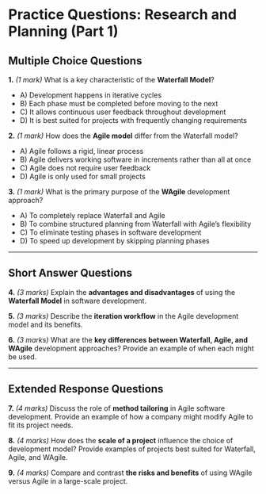 # **Practice Questions: Research and Planning (Part 1)**

## **Multiple Choice Questions**

**1.** *(1 mark)* What is a key characteristic of the **Waterfall Model**?  
   - A) Development happens in iterative cycles  
   - B) Each phase must be completed before moving to the next  
   - C) It allows continuous user feedback throughout development  
   - D) It is best suited for projects with frequently changing requirements  

**2.** *(1 mark)* How does the **Agile model** differ from the Waterfall model?  
   - A) Agile follows a rigid, linear process  
   - B) Agile delivers working software in increments rather than all at once  
   - C) Agile does not require user feedback  
   - D) Agile is only used for small projects  

**3.** *(1 mark)* What is the primary purpose of the **WAgile** development approach?  
   - A) To completely replace Waterfall and Agile  
   - B) To combine structured planning from Waterfall with Agile’s flexibility  
   - C) To eliminate testing phases in software development  
   - D) To speed up development by skipping planning phases  

---

## **Short Answer Questions**

**4.** *(3 marks)* Explain the **advantages and disadvantages** of using the **Waterfall Model** in software development.  

**5.** *(3 marks)* Describe the **iteration workflow** in the Agile development model and its benefits.  

**6.** *(3 marks)* What are the **key differences between Waterfall, Agile, and WAgile** development approaches? Provide an example of when each might be used.  

---

## **Extended Response Questions**

**7.** *(4 marks)* Discuss the role of **method tailoring** in Agile software development. Provide an example of how a company might modify Agile to fit its project needs.  

**8.** *(4 marks)* How does the **scale of a project** influence the choice of development model? Provide examples of projects best suited for Waterfall, Agile, and WAgile.  

**9.** *(4 marks)* Compare and contrast **the risks and benefits** of using WAgile versus Agile in a large-scale project.  

